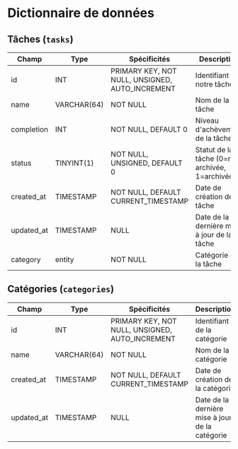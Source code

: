 # Dictionnaire de données

## Tâches (`tasks`)

|Champ|Type|Spécificités|Description|
|-|-|-|-|
|id|INT|PRIMARY KEY, NOT NULL, UNSIGNED, AUTO_INCREMENT| Identifiant de notre tâche|
|name|VARCHAR(64)|NOT NULL|Nom de la tâche|
|completion|INT|NOT NULL, DEFAULT 0|Niveau d'achèvement de la tâche|
|status|TINYINT(1)|NOT NULL, UNSIGNED, DEFAULT 0|Statut de la tâche (0=non archivée, 1=archivée)|
|created_at|TIMESTAMP|NOT NULL, DEFAULT CURRENT_TIMESTAMP|Date de création de la tâche|
|updated_at|TIMESTAMP|NULL|Date de la dernière mise à jour de la tâche|
|category|entity|NOT NULL|Catégorie de la tâche|

## Catégories (`categories`)

|Champ|Type|Spécificités|Description|
|-|-|-|-|
|id|INT|PRIMARY KEY, NOT NULL, UNSIGNED, AUTO_INCREMENT| Identifiant de la catégorie|
|name|VARCHAR(64)|NOT NULL|Nom de la catégorie|
|created_at|TIMESTAMP|NOT NULL, DEFAULT CURRENT_TIMESTAMP|Date de création de la catégorie|
|updated_at|TIMESTAMP|NULL|Date de la dernière mise à jour de la catégorie|
